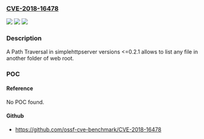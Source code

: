 ### [CVE-2018-16478](https://cve.mitre.org/cgi-bin/cvename.cgi?name=CVE-2018-16478)
![](https://img.shields.io/static/v1?label=Product&message=simplehttpserver&color=blue)
![](https://img.shields.io/static/v1?label=Version&message=n%2Fa&color=blue)
![](https://img.shields.io/static/v1?label=Vulnerability&message=Path%20Traversal%20(CWE-22)&color=brighgreen)

### Description

A Path Traversal in simplehttpserver versions <=0.2.1 allows to list any file in another folder of web root.

### POC

#### Reference
No POC found.

#### Github
- https://github.com/ossf-cve-benchmark/CVE-2018-16478

